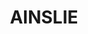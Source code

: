 ---
lastmod: '2025-04-06T06:05:20+00:00'
latitude: -35.248071
layout: suburb
longitude: 149.148147
postcode: '2602'
state: ACT
title: AINSLIE
url: /act/ainslie/
---